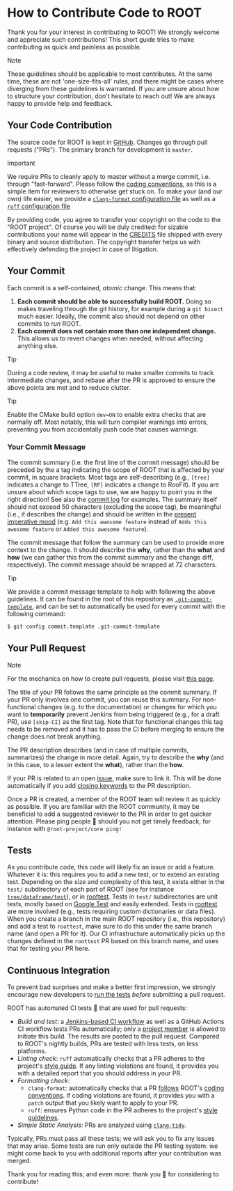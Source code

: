 # How to Contribute Code to ROOT

Thank you for your interest in contributing to ROOT!  We strongly welcome and appreciate such contributions!
This short guide tries to make contributing as quick and painless as possible.

> [!NOTE]
> These guidelines should be applicable to most contributes. At the same time, these are not 'one-size-fits-all' rules,
> and there might be cases where diverging from these guidelines is warranted. If you are unsure about how to structure
> your contribution, don't hesitate to reach out! We are always happy to provide help and feedback.

## Your Code Contribution

The source code for ROOT is kept in [GitHub](https://github.com/root-project/root).
Changes go through pull requests ("PRs").
The primary branch for development is `master`.

> [!IMPORTANT]
> We require PRs to cleanly apply to master without a merge commit, i.e. through "fast-forward".
> Please follow the [coding conventions](https://root.cern.ch/coding-conventions), as this is a simple item for
> reviewers to otherwise get stuck on.
> To make your (and our own) life easier, we provide a
> [`clang-format` configuration file](https://github.com/root-project/root/blob/master/.clang-format) as well
> as a [`ruff` configuration file](https://github.com/root-project/root/blob/master/ruff.toml)

By providing code, you agree to transfer your copyright on the code to the "ROOT project".
Of course you will be duly credited: for sizable contributions your name will appear in the
[CREDITS](https://raw.githubusercontent.com/root-project/root/master/README/CREDITS)
file shipped with every binary and source distribution.
The copyright transfer helps us with effectively defending the project in case of litigation.

## Your Commit

Each commit is a self-contained, _atomic_ change. This means that:
1. **Each commit should be able to successfully build ROOT.**
Doing so makes traveling through the git history, for example during a `git bisect` much easier.
Ideally, the commit also should not depend on other commits to _run_ ROOT.
2. **Each commit does not contain more than one independent change.**
This allows us to revert changes when needed, without affecting anything else.

> [!TIP]
> During a code review, it may be useful to make smaller commits to track intermediate changes, and rebase after the PR
> is approved to ensure the above points are met and to reduce clutter.

> [!TIP]
> Enable the CMake build option `dev=ON` to enable extra checks that are normally off. Most notably, this will turn
> compiler warnings into errors, preventing you from accidentally push code that causes warnings.

### Your Commit Message

The commit summary (i.e. the first line of the commit message) should be preceded by the a tag indicating the scope of
ROOT that is affected by your commit, in square brackets. Most tags are self-describing (e.g., `[tree]` indicates a
change to TTree, `[RF]` indicates a change to RooFit). If you are unsure about which scope tags to use, we are happy to
point you in the right direction! See also the [commit log](https://github.com/root-project/root/commits/master/) for
examples. The summary itself should not exceed 50 characters (excluding the scope tag), be meaningful (i.e., it
describes the change) and should be written in the
[present imperative mood](https://git.kernel.org/pub/scm/git/git.git/tree/Documentation/SubmittingPatches?id=HEAD#n239)
(e.g. `Add this awesome feature` instead of `Adds this awesome feature` or `Added this awesome feature`).

The commit message that follow the summary can be used to provide more context to the change.
It should describe the **why**, rather than the **what** and **how** (we can gather this from the commit summary and the
change diff, respectively).
The commit message should be wrapped at 72 characters.

> [!TIP]
> We provide a commit message template to help with following the above guidelines. It can be found in the root of this
> repository as [`.git-commit-template`](https://github.com/root-project/root/blob/master/.git-commit-template),
> and can be set to automatically be used for every commit with the following command:
> ```sh
> $ git config commit.template .git-commit-template
> ```

## Your Pull Request

> [!NOTE]
> For the mechanics on how to create pull requests, please visit
> [this page](https://root.cern/for_developers/creating_pr).

The title of your PR follows the same principle as the commit summary. If your PR only involves one commit, you can
reuse this summary. For non-functional changes (e.g. to the documentation) or changes for which you want to
**temporarily** prevent Jenkins from being triggered (e.g., for a draft PR), use `[skip-CI]` as the first tag.
Note that for functional changes this tag needs to be removed and it has to pass the CI before merging to ensure
the change does not break anything.

The PR description describes (and in case of multiple commits, summarizes) the change in more detail.
Again, try to describe the **why** (and in this case, to a lesser extent the **what**), rather than the **how**.

If your PR is related to an open [issue](https://github.com/root-project/root/issues), make sure to link it.
This will be done automatically if you add
[closing keywords](https://docs.github.com/en/issues/tracking-your-work-with-issues/linking-a-pull-request-to-an-issue)
to the PR description.

Once a PR is created, a member of the ROOT team will review it as quickly as possible.  If you are familiar with the
ROOT community, it may be beneficial to add a suggested reviewer to the PR in order to get quicker attention.
Please ping people :wave: should you not get timely feedback, for instance with `@root-project/core ping!`

## Tests

As you contribute code, this code will likely fix an issue or add a feature.
Whatever it is: this requires you to add a new test, or to extend an existing test. Depending on the size and complexity
of this test, it exists either in the `test/` subdirectory of each part of ROOT (see for instance
[`tree/dataframe/test`](https://github.com/root-project/root/tree/master/tree/dataframe/test)), or in
[roottest](https://github.com/root-project/roottest.git). Tests in `test/` subdirectories are unit tests, mostly based on
[Google Test](https://github.com/google/googletest) and easily extended. Tests in
[roottest](https://github.com/root-project/roottest.git) are more involved (e.g., tests requiring custom dictionaries or
data files). When you create a branch in the main ROOT repository (i.e., this repository) and add a test to `roottest`,
make sure to do this under the same branch name (and open a PR for it). Our CI infrastructure automatically picks up the
changes defined in the `roottest` PR based on this branch name, and uses that for testing your PR here.

## Continuous Integration

To prevent bad surprises and make a better first impression, we
strongly encourage new developers to [run the tests](https://root.cern/for_developers/run_the_tests/)
_before_ submitting a pull request.

ROOT has automated CI tests :cop: that are used for pull requests:
- *Build and test*: a [Jenkins-based CI workflow](https://github.com/phsft-bot/build-configuration/blob/master/README.md)
    as well as a GitHub Actions CI workflow tests PRs automatically; only a
    [project member](https://github.com/orgs/root-project/people) is allowed to initiate this build.
    The results are posted to the pull request.
    Compared to ROOT's nightly builds, PRs are tested with less tests, on less platforms.
- *Linting check*: `ruff` automatically checks that a PR adheres to the project's
    [style guide](https://github.com/root-project/root/blob/master/.ruff.toml).
    If any linting violations are found, it provides you with a detailed report that you should address in your PR.
- *Formatting check*: 
    - `clang-format`: automatically checks that a PR
    [follows](https://github.com/root-project/root/blob/master/.clang-format) ROOT's
    [coding conventions](https://root.cern/contribute/coding_conventions/).
    If coding violations are found, it provides you with a `patch` output that you likely want to apply to your PR.
    - `ruff`: ensures Python code in the PR adheres to the project's [style guidelines](https://github.com/root-project/root/blob/master/ruff.toml).
- *Simple Static Analysis*: PRs are analyzed using [`clang-tidy`](https://clang.llvm.org/extra/clang-tidy/).

Typically, PRs must pass all these tests; we will ask you to fix any issues that may arise.
Some tests are run only outside the PR testing system:
we might come back to you with additional reports after your contribution was merged.

Thank you for reading this; and even more: thank you :bouquet: for considering to contribute!
